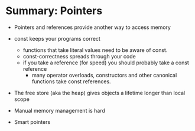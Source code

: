 # Summary: Pointers
- Pointers and references provide another
way to access memory

- const keeps your programs correct
	- functions that take literal values need to be
  aware of const.
	- const-correctness spreads through your code
  - if you take a reference (for speed)
  you should probably take a const reference
	- many operator overloads, constructors and
  other canonical functions take const references.

- The free store (aka the heap) gives objects
a lifetime longer than local scope

- Manual memory management is hard
- Smart pointers




